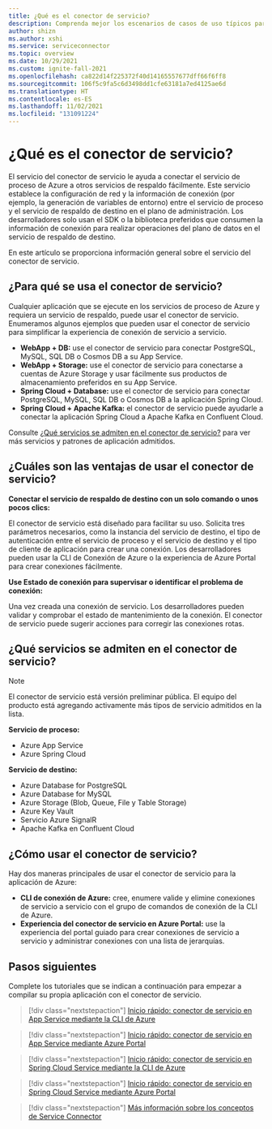 ```yaml
---
title: ¿Qué es el conector de servicio?
description: Comprenda mejor los escenarios de casos de uso típicos para usar el conector de servicio y conozca sus principales ventajas.
author: shizn
ms.author: xshi
ms.service: serviceconnector
ms.topic: overview
ms.date: 10/29/2021
ms.custom: ignite-fall-2021
ms.openlocfilehash: ca822d14f225372f40d14165557677dff66f6ff8
ms.sourcegitcommit: 106f5c9fa5c6d3498dd1cfe63181a7ed4125ae6d
ms.translationtype: HT
ms.contentlocale: es-ES
ms.lasthandoff: 11/02/2021
ms.locfileid: "131091224"
---
```

# <a name="what-is-service-connector"></a>¿Qué es el conector de servicio?

El servicio del conector de servicio le ayuda a conectar el servicio de proceso de Azure a otros servicios de respaldo fácilmente. Este servicio establece la configuración de red y la información de conexión (por ejemplo, la generación de variables de entorno) entre el servicio de proceso y el servicio de respaldo de destino en el plano de administración. Los desarrolladores solo usan el SDK o la biblioteca preferidos que consumen la información de conexión para realizar operaciones del plano de datos en el servicio de respaldo de destino. 

En este artículo se proporciona información general sobre el servicio del conector de servicio.

## <a name="what-is-service-connector-used-for"></a>¿Para qué se usa el conector de servicio?

Cualquier aplicación que se ejecute en los servicios de proceso de Azure y requiera un servicio de respaldo, puede usar el conector de servicio. Enumeramos algunos ejemplos que pueden usar el conector de servicio para simplificar la experiencia de conexión de servicio a servicio.

* **WebApp + DB:** use el conector de servicio para conectar PostgreSQL, MySQL, SQL DB o Cosmos DB a su App Service.  
* **WebApp + Storage:** use el conector de servicio para conectarse a cuentas de Azure Storage y usar fácilmente sus productos de almacenamiento preferidos en su App Service.
* **Spring Cloud + Database:** use el conector de servicio para conectar PostgreSQL, MySQL, SQL DB o Cosmos DB a la aplicación Spring Cloud.
* **Spring Cloud + Apache Kafka:** el conector de servicio puede ayudarle a conectar la aplicación Spring Cloud a Apache Kafka en Confluent Cloud.

Consulte [¿Qué servicios se admiten en el conector de servicio?](#what-services-are-supported-in-service-connector) para ver más servicios y patrones de aplicación admitidos.

## <a name="what-are-the-benefits-using-service-connector"></a>¿Cuáles son las ventajas de usar el conector de servicio?

**Conectar el servicio de respaldo de destino con un solo comando o unos pocos clics:**

El conector de servicio está diseñado para facilitar su uso. Solicita tres parámetros necesarios, como la instancia del servicio de destino, el tipo de autenticación entre el servicio de proceso y el servicio de destino y el tipo de cliente de aplicación para crear una conexión. Los desarrolladores pueden usar la CLI de Conexión de Azure o la experiencia de Azure Portal para crear conexiones fácilmente.

**Use Estado de conexión para supervisar o identificar el problema de conexión:**

Una vez creada una conexión de servicio. Los desarrolladores pueden validar y comprobar el estado de mantenimiento de la conexión. El conector de servicio puede sugerir acciones para corregir las conexiones rotas.

## <a name="what-services-are-supported-in-service-connector"></a>¿Qué servicios se admiten en el conector de servicio?

> [!NOTE]
> El conector de servicio está versión preliminar pública. El equipo del producto está agregando activamente más tipos de servicio admitidos en la lista.

**Servicio de proceso:**

* Azure App Service
* Azure Spring Cloud

**Servicio de destino:**

* Azure Database for PostgreSQL
* Azure Database for MySQL
* Azure Storage (Blob, Queue, File y Table Storage)
* Azure Key Vault
* Servicio Azure SignalR
* Apache Kafka en Confluent Cloud

## <a name="how-to-use-service-connector"></a>¿Cómo usar el conector de servicio?

Hay dos maneras principales de usar el conector de servicio para la aplicación de Azure:

* **CLI de conexión de Azure:** cree, enumere valide y elimine conexiones de servicio a servicio con el grupo de comandos de conexión de la CLI de Azure.
* **Experiencia del conector de servicio en Azure Portal:** use la experiencia del portal guiado para crear conexiones de servicio a servicio y administrar conexiones con una lista de jerarquías.

## <a name="next-steps"></a>Pasos siguientes

Complete los tutoriales que se indican a continuación para empezar a compilar su propia aplicación con el conector de servicio.

> [!div class="nextstepaction"]
> [Inicio rápido: conector de servicio en App Service mediante la CLI de Azure](./quickstart-cli-app-service-connection.md)

> [!div class="nextstepaction"]
> [Inicio rápido: conector de servicio en App Service mediante Azure Portal](./quickstart-portal-app-service-connection.md)

> [!div class="nextstepaction"]
> [Inicio rápido: conector de servicio en Spring Cloud Service mediante la CLI de Azure](./quickstart-cli-spring-cloud-connection.md)

> [!div class="nextstepaction"]
> [Inicio rápido: conector de servicio en Spring Cloud Service mediante Azure Portal](./quickstart-portal-spring-cloud-connection.md)

> [!div class="nextstepaction"]
> [Más información sobre los conceptos de Service Connector](./concept-service-connector-internals.md)
